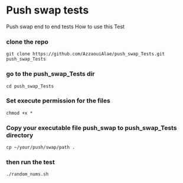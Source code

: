 # Push swap tests
Push swap end to end tests
How to use this Test

### clone the repo
```
git clone https://github.com/AzzaouiAlae/push_swap_Tests.git push_swap_Tests
```

### go to the push_swap_Tests dir
```
cd push_swap_Tests
```

### Set execute permission for the files
```
chmod +x *
```

### Copy your executable file push_swap to push_swap_Tests directory
```
cp ~/your/push/swap/path .
```

### then run the test
```
./random_nums.sh
```
